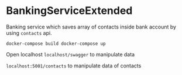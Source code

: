 # BankingServiceExtended

Banking service which saves array of contacts inside bank account by using `contacts` api.

`docker-compose build
docker-compose up`

Open localhost `localhost/swagger` to manipulate data

`localhost:5001/contacts` to manipulate data of contacts
